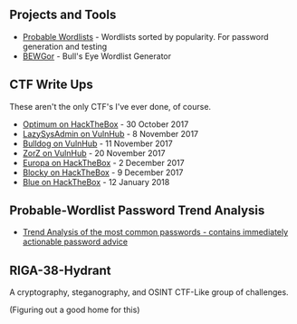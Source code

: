 ## Projects and Tools

* [Probable Wordlists](https://github.com/berzerk0/Probable-Wordlists) - Wordlists sorted by popularity. For password generation and testing
* [BEWGor](https://github.com/berzerk0/BEWGor) - Bull's Eye Wordlist Generator


## CTF Write Ups

These aren't the only CTF's I've ever done, of course.


* [Optimum on HackTheBox](CTFWRITE-Optimum-HTB.md) - 30 October 2017
* [LazySysAdmin on VulnHub](CTFWRITE-LazySysAdminAtVulnHub.md) - 8  November 2017
* [Bulldog on VulnHub](CTFWRITE-BulldogAtVulnhub.md) - 11 November 2017
* [ZorZ on VulnHub](CTFWRITE-ZorZVulnhub.md) - 20 November 2017
* [Europa on HackTheBox](CTFWRITE-Europa-HTB.md) - 2 December 2017
* [Blocky on HackTheBox](CTFWRITE-Blocky-HTB.md) - 9 December 2017
* [Blue on HackTheBox](CTFWRITE-Blue-HTB.md) - 12 January 2018




## Probable-Wordlist Password Trend Analysis

* [Trend Analysis of the most common passwords - contains immediately actionable password advice](https://github.com/berzerk0/Probable-Wordlists/blob/master/Trend-Analysis.md) 


## RIGA-38-Hydrant

A cryptography, steganography, and OSINT CTF-Like group of challenges.

(Figuring out a good home for this)



